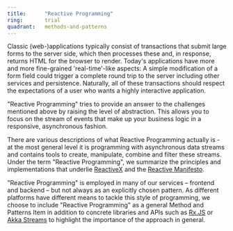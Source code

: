```yaml
---
title:      "Reactive Programming"
ring:       trial
quadrant:   methods-and-patterns
---
```


Classic (web-)applications typically consist of transactions that submit large forms to the server side, which then processes these and, in response, returns HTML for the browser to render. 
Today's applications have more and more fine-grained 'real-time'-like aspects: A simple modification of a form field could trigger a complete round trip to the server including other services and persistence. 
Naturally, all of these transactions should respect the expectations of a user who wants a highly interactive application.

"Reactive Programming" tries to provide an answer to the challenges mentioned above by raising the level of abstraction. 
This allows you to focus on the stream of events that make up your business logic in a responsive, asynchronous fashion.

There are various descriptions of what Reactive Programming actually is - at the most general level it is programming with asynchronous data streams and contains tools to create, manipulate, combine and filter these streams. 
Under the term "Reactive Programming", we summarize the principles and implementations that underlie [ReactiveX](http://reactivex.io/) and the [Reactive Manifesto](https://www.reactivemanifesto.org/). 

"Reactive Programming" is employed in many of our services – frontend and backend – but not always as an explicitly chosen pattern. 
As different platforms have different means to tackle this style of programming, we choose to include "Reactive Programming" as a general Method and Patterns Item in addition to concrete libraries and APIs such as [Rx.JS](/languages-and-frameworks/rxjs/) or [Akka Streams](/languages-and-frameworks/akka-streams/) to highlight the importance of the approach in general.
